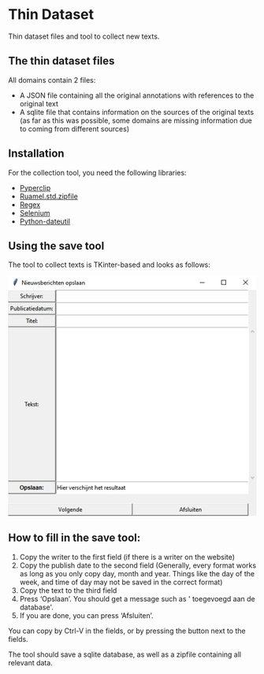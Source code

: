# Thin Dataset
Thin dataset files and tool to collect new texts.

## The thin dataset files

All domains contain 2 files:

- A JSON file containing all the original annotations with references to the original text
- A sqlite file that contains information on the sources of the original texts (as far as this was possible, some domains are missing information due to coming from different sources)

## Installation

For the collection tool, you need the following libraries: 
- [Pyperclip](https://pypi.org/project/pyperclip/)
- [Ruamel.std.zipfile](https://pypi.org/project/ruamel.std.zipfile/)
- [Regex](https://pypi.org/project/regex/)
- [Selenium](https://pypi.org/project/selenium/)
- [Python-dateutil](https://pypi.org/project/python-dateutil/)

## Using the save tool

The tool to collect texts is TKinter-based and looks as follows:

![alt text](https://github.com/TallChris91/CACAPO-Dataset/blob/main/Thin%20Dataset/Opslatool.png "Save tool")

## How to fill in the save tool:

1.	Copy the writer to the first field (if there is a writer on the website)
2.	Copy the publish date to the second field (Generally, every format works as long as you only copy day, month and year. Things like the day of the week, and time of day may not be saved in the correct format)
3.	Copy the text to the third field
4.	Press ‘Opslaan’. You should get a message such as '<filename> toegevoegd aan de database'.
6.	If you are done, you can press ‘Afsluiten’.

You can copy by Ctrl-V in the fields, or by pressing the button next to the fields.

The tool should save a sqlite database, as well as a zipfile containing all relevant data.
